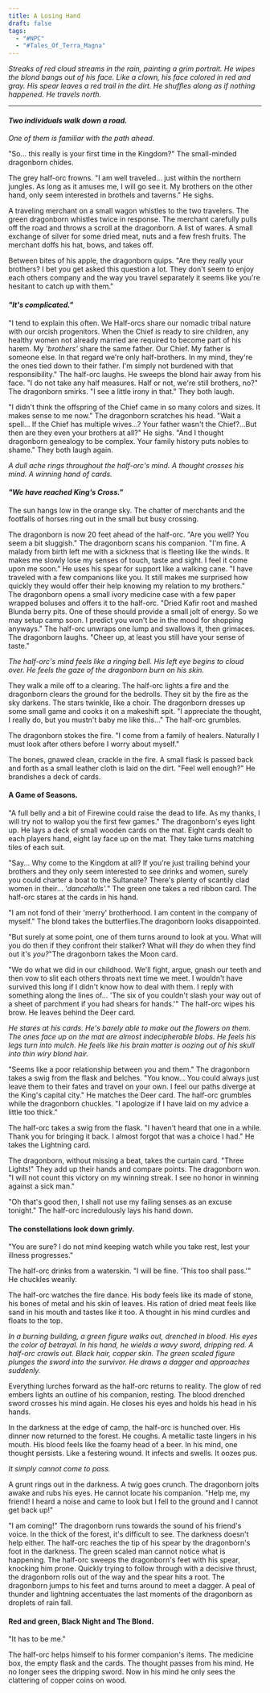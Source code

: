 ```yaml
---
title: A Losing Hand
draft: false
tags:
  - "#NPC"
  - "#Tales_Of_Terra_Magna"
---
```

*Streaks of red cloud streams in the rain, painting a grim portrait. He wipes the blond bangs out of his face. Like a clown, his face colored in red and gray. His spear leaves a red trail in the dirt. He shuffles along as if nothing happened. He travels north.*

---

#### *Two individuals walk down a road.*
*One of them is familiar with the path ahead.*

"So... this really is your first time in the Kingdom?" The small-minded dragonborn chides.

The grey half-orc frowns. "I am well traveled... just within the northern jungles. As long as it amuses me, I will go see it. My brothers on the other hand, only seem interested in brothels and taverns." He sighs. 

A traveling merchant on a small wagon whistles to the two travelers. The green dragonborn whistles twice in response. The merchant carefully pulls off the road and throws a scroll at the dragonborn. A list of wares. A small exchange of silver for some dried meat, nuts and a few fresh fruits. The merchant doffs his hat, bows, and takes off.

Between bites of his apple, the dragonborn quips. "Are they really your brothers? I bet you get asked this question a lot. They don't seem to enjoy each others company and the way you travel separately it seems like you're hesitant to catch up with them."

#### *"It's complicated."*
"I tend to explain this often. We Half-orcs share our nomadic tribal nature with our orcish progenitors. When the Chief is ready to sire children, any healthy women not already married are required to become part of his harem. My *'brothers'* share the same father. Our Chief. My father is someone else. In that regard we're only half-brothers. In my mind, they're the ones tied down to their father. I'm simply not burdened with that responsibility." The half-orc laughs. He sweeps the blond hair away from his face. "I do not take any half measures. Half or not, we're still brothers, no?"
<br>The dragonborn smirks. "I see a little irony in that." They both laugh. 

"I didn't think the offspring of the Chief came in so many colors and sizes. It makes sense to me now." The dragonborn scratches his head. "Wait a spell... If the Chief has multiple wives...? Your father wasn't the Chief?...But then are they even your brothers at all?" He sighs. "And I thought dragonborn genealogy to be complex. Your family history puts nobles to shame." They both laugh again.

*A dull ache rings throughout the half-orc's mind. A thought crosses his mind. A winning hand of cards.*

#### *"We have reached King's Cross."*

The sun hangs low in the orange sky. The chatter of merchants and the footfalls of horses ring out in the small but busy crossing.

The dragonborn is now 20 feet ahead of the half-orc. "Are you well? You seem a bit sluggish." The dragonborn scans his companion. 
"I'm fine. A malady from birth left me with a sickness that is fleeting like the winds. It makes me slowly lose my senses of touch, taste and sight. I feel it come upon me soon." He uses his spear for support like a walking cane. "I have traveled with a few companions like you. It still makes me surprised how quickly they would offer their help knowing my relation to my brothers."
<br>The dragonborn opens a small ivory medicine case with a few paper wrapped boluses and offers it to the half-orc. "Dried Kafir root and mashed Blunda berry pits. One of these should provide a small jolt of energy. So we may setup camp soon. I predict you won't be in the mood for shopping anyways." The half-orc unwraps one lump and swallows it, then grimaces. The dragonborn laughs. "Cheer up, at least you still have your sense of taste."

*The half-orc's mind feels like a ringing bell. His left eye begins to cloud over. He feels the gaze of the dragonborn burn on his skin.*

They walk a mile off to a clearing. The half-orc lights a fire and the dragonborn clears the ground for the bedrolls. They sit by the fire as the sky darkens. The stars twinkle, like a choir. The dragonborn dresses up some small game and cooks it on a makeshift spit. "I appreciate the thought, I really do, but you mustn't baby me like this..." The half-orc grumbles. 

The dragonborn stokes the fire. "I come from a family of healers. Naturally I must look after others before I worry about myself." 

The bones, gnawed clean, crackle in the fire. A small flask is passed back and forth as a small leather cloth is laid on the dirt. "Feel well enough?" He brandishes a deck of cards.

#### A Game of Seasons.
"A full belly and a bit of Firewine could raise the dead to life. As my thanks, I will try not to wallop you the first few games." The dragonborn's eyes light up. He lays a deck of small wooden cards on the mat. Eight cards dealt to each players hand, eight lay face up on the mat. They take turns matching tiles of each suit.

"Say... Why come to the Kingdom at all? If you're just trailing behind your brothers and they only seem interested to see drinks and women, surely you could charter a boat to the Sultanate? There's plenty of scantily clad women in their... *'dancehalls'.*" The green one takes a red ribbon card. 
The half-orc stares at the cards in his hand. 

"I am not fond of their 'merry' brotherhood. I am content in the company of myself." The blond takes the butterflies.The dragonborn looks disappointed.

"But surely at some point, one of them turns around to look at you. What will you do then if they confront their stalker? What will *they* do when they find out it's *you?*"The dragonborn takes the Moon card.

"We do what we did in our childhood. We'll fight, argue, gnash our teeth and then vow to slit each others throats next time we meet. I wouldn't have survived this long if I didn't know how to deal with them. I reply with something along the lines of... 'The six of you couldn't slash your way out of a sheet of parchment if you had shears for hands.'" The half-orc wipes his brow. He leaves behind the Deer card.

*He stares at his cards. He's barely able to make out the flowers on them. The ones face up on the mat are almost indecipherable blobs. He feels his legs turn into mulch. He feels like his brain matter is oozing out of his skull into thin wiry blond hair.*

"Seems like a poor relationship between you and them." The dragonborn takes a swig from the flask and belches. "You know... You could always just leave them to their fates and travel on your own. I feel our paths diverge at the King's capital city." He matches the Deer card. The half-orc grumbles while the dragonborn chuckles. "I apologize if I have laid on my advice a little too thick." 

The half-orc takes a swig from the flask. "I haven't heard that one in a while. Thank you for bringing it back. I almost forgot that was a choice I had." He takes the Lightning card. 

The dragonborn, without missing a beat, takes the curtain card. "Three Lights!" They add up their hands and compare points. The dragonborn won. "I will not count this victory on my winning streak. I see no honor in winning against a sick man." 

"Oh that's good then, I shall not use my failing senses as an excuse tonight." The half-orc incredulously lays his hand down.

#### The constellations look down grimly.
"You are sure? I do not mind keeping watch while you take rest, lest your illness progresses."

The half-orc drinks from a waterskin. "I will be fine. 'This too shall pass.'" He chuckles wearily.

The half-orc watches the fire dance. His body feels like its made of stone, his bones of metal and his skin of leaves. His ration of dried meat feels like sand in his mouth and tastes like it too. A thought in his mind curdles and floats to the top.

*In a burning building, a green figure walks out, drenched in blood. His eyes the color of betrayal. In his hand, he wields a wavy sword, dripping red. A half-orc crawls out. Black hair, copper skin. The green scaled figure plunges the sword into the survivor. He draws a dagger and approaches suddenly.*

Everything lurches forward as the half-orc returns to reality. The glow of red embers lights an outline of his companion, resting. The blood drenched sword crosses his mind again. He closes his eyes and holds his head in his hands.

In the darkness at the edge of camp, the half-orc is hunched over. His dinner now returned to the forest. He coughs. A metallic taste lingers in his mouth. His blood feels like the foamy head of a beer. In his mind, one thought persists. Like a festering wound. It infects and swells. It oozes pus.

*It simply cannot come to pass.*

A grunt rings out in the darkness. A twig goes crunch. The dragonborn jolts awake and rubs his eyes. He cannot locate his companion. "Help me, my friend! I heard a noise and came to look but I fell to the ground and I cannot get back up!"

"I am coming!" The dragonborn runs towards the sound of his friend's voice. In the thick of the forest, it's difficult to see. The darkness doesn't help either. The half-orc reaches the tip of his spear by the dragonborn's foot in the darkness. The green scaled man cannot notice what is happening. The half-orc sweeps the dragonborn's feet with his spear, knocking him prone. Quickly trying to follow through with a decisive thrust, the dragonborn rolls out of the way and the spear hits a root. The dragonborn jumps to his feet and turns around to meet a dagger. A peal of thunder and lightning accentuates the last moments of the dragonborn as droplets of rain fall.

#### Red and green, Black Night and The Blond.

"It has to be me."

The half-orc helps himself to his former companion's items. The medicine box, the empty flask and the cards. The thought passes from his mind. He no longer sees the dripping sword. Now in his mind he only sees the clattering of copper coins on wood.